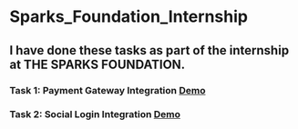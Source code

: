 # Sparks_Foundation_Internship
## I have done these tasks as part of the internship at THE SPARKS FOUNDATION.

### Task 1: Payment Gateway Integration [Demo](https://payment-integration-task.000webhostapp.com/)

### Task 2: Social Login Integration [Demo](https://socialsigninintegration.web.app/)

